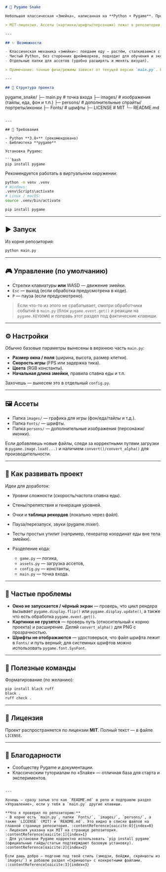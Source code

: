 ```markdown
# 🐍 Pygame Snake

Небольшая классическая «Змейка», написанная на **Python + Pygame**. Проект — простой старт для изучения Pygame и общей архитектуры 2D-игр: цикл игры, обработка событий, спрайты, таймеры.

> MIT-лицензия. Ассеты (картинки/шрифты/персонажи) лежат в репозитории в отдельных папках.

---

## ✨ Возможности

- Классическая механика «змейки»: поедаем еду — растём, сталкиваемся с собой/стеной — конец игры.
- Чистый Python, без сторонних фреймворков, подходит для обучения и экспериментов с Pygame.
- Отдельные папки для ассетов (удобно расширять и менять визуал).

> Примечание: точные фичи/режимы зависят от текущей версии `main.py`. Если добавишь новые фичи (пауза, ускорение, таблица рекордов и т.д.), просто отметь их списком здесь.

---

## 📁 Структура проекта

```

pygame\_snake/
├─ main.py          # точка входа
├─ images/          # изображения (тайлы, еда, фон и т.п.)
├─ persons/         # дополнительные спрайты/портреты/иконки
├─ Fonts/           # шрифты
├─ LICENSE          # MIT
└─ README.md

````

---

## 🧰 Требования

- Python **3.8+** (рекомендовано)
- Библиотека **pygame**

Установка Pygame:

```bash
pip install pygame
````

Рекомендуется работать в виртуальном окружении:

```bash
python -m venv .venv
# Windows:
.venv\Scripts\activate
# Linux / macOS:
source .venv/bin/activate

pip install pygame
```

---

## ▶️ Запуск

Из корня репозитория:

```bash
python main.py
```

---

## 🎮 Управление (по умолчанию)

* Стрелки клавиатуры **или** WASD — движение змейки.
* `Esc` — выход (если обработка предусмотрена в коде).
* `P` — пауза (если предусмотрено).

> Если что-то из этого не срабатывает, смотри обработчики событий в `main.py` (блок `pygame.event.get()` и реакции на `pygame.KEYDOWN`) и поправь этот раздел под фактические клавиши.

---

## ⚙️ Настройки

Обычно базовые параметры вынесены в верхнюю часть `main.py`:

* **Размер окна / поля** (ширина, высота, размер клетки).
* **Скорость игры** (FPS или задержка тика).
* **Цвета** (RGB константы).
* **Начальная длина змейки**, правила спавна еды и т.п.

Захочешь — вынесем это в отдельный `config.py`.

---

## 🖼️ Ассеты

* Папка `images/` — графика для игры (фон/еда/тайлы и т.д.).
* Папка `Fonts/` — шрифты.
* Папка `persons/` — дополнительные изображения (персонажи/иконки).

Если добавляешь новые файлы, следи за корректными путями загрузки в `pygame.image.load(...)` и наличием `convert()/convert_alpha()` для производительности.

---

## 🧪 Как развивать проект

Идеи для доработок:

* Уровни сложности (скорость/частота спавна еды).
* Стены/препятствия и генерация уровней.
* Очки и **таблица рекордов** (локально через файл).
* Пауза/перезапуск, звуки (pygame.mixer).
* Тесты простых утилит (например, генератор координат еды вне тела змейки).
* Разделение кода:

  * `game.py` — логика,
  * `assets.py` — загрузка ассетов,
  * `config.py` — константы,
  * `main.py` — точка входа.

---

## 🐛 Частые проблемы

* **Окно не запускается / чёрный экран** — проверь, что цикл рендера вызывает `pygame.display.flip()` или `pygame.display.update()`, а также что есть обработка `pygame.event.get()`.
* **Картинки не грузятся** — проверь путь (относительный к корню проекта) и расширение. Деляй `convert_alpha()` для PNG с прозрачностью.
* **Шрифты не отображаются** — удостоверься, что файл шрифта лежит в `Fonts/` и путь верный; для системных шрифтов можно использовать `pygame.font.SysFont`.

---

## 🔗 Полезные команды

Форматирование (по желанию):

```bash
pip install black ruff
black .
ruff check .
```

---

## 📜 Лицензия

Проект распространяется по лицензии **MIT**. Полный текст — в файле `LICENSE`.

---

## 🙌 Благодарности

* Сообществу Pygame и документации.
* Классическим туториалам по «Snake» — отличная база для старта и экспериментов.

```

---

Хочешь — сразу залью это как `README.md` в репо и подправлю раздел «Управление», если у тебя в `main.py` другие клавиши.

**Что я проверил по репозиторию:**
- В корне есть `main.py`, папки `Fonts/`, `images/`, `persons/`, а также `LICENSE` (MIT) и `README.md`. Это видно в списке файлов на главной странице репозитория. :contentReference[oaicite:0]{index=0}
- Лицензия указана как MIT на странице репозитория. :contentReference[oaicite:1]{index=1}
- Для установки Pygame корректно использовать `pip install pygame` (официальные гайды/статьи подтверждают базовую установку). :contentReference[oaicite:2]{index=2}

Если дашь добро — подгоню под твой стиль (эмодзи, бейджи, скриншоты из `images/`) и добавлю раздел «Скриншоты» с конкретными файлами.
::contentReference[oaicite:3]{index=3}
```

